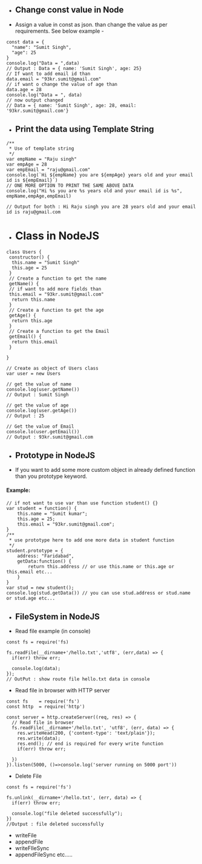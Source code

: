  * ## Change const value in Node
* Assign a value in const as json. than change the value as per requirements. See below example -
```node
const data = {
  "name": "Sumit Singh",
  "age": 25
}
console.log("Data = ",data)
// Output : Data = { name: 'Sumit Singh', age: 25}
// If want to add email id than 
data.email = "93kr.sumit@gmail.com"
// if want o change the value of age than
data.age = 28
console.log("Data = ", data)
// now output changed
// Data = { name: 'Sumit Singh', age: 28, email: '93kr.sumit@gmail.com'}
```

* ## Print the data using Template String
```node
/**
 * Use of template string
 */
var empName = "Raju singh"
var empAge = 28
var empEmail = "raju@gmail.com"
console.log(`Hi ${empName} you are ${empAge} years old and your email id is ${empEmail}`)
// ONE MORE OPTION TO PRINT THE SAME ABOVE DATA
console.log("Hi %s you are %s years old and your email id is %s", empName,empAge,empEmail)

// Output for both : Hi Raju singh you are 28 years old and your email id is raju@gmail.com
```

* # Class in NodeJS
```node
class Users {
 constructor() {
  this.name = "Sumit Singh"
  this.age = 25
 }
 // Create a function to get the name
 getName() {
 // if want to add more fields than
 this.email = "93kr.sumit@gmail.com"
  return this.name
 } 
 // Create a function to get the age
 getAge() {
  return this.age
 }
 // Create a function to get the Email
 getEmail() {
  return this.email
 }
 
}

// Create as object of Users class
var user = new Users

// get the value of name
console.log(user.getName())
// Output : Sumit Singh

// get the value of age
console.log(user.getAge())
// Output : 25

// Get the value of Email
console.lo(user.getEmail())
// Output : 93kr.sumit@gmail.com
```

* ## Prototype in NodeJS
* If you want to add some more custom object in already defined function than you prototype keyword.
#### Example: 
```node
// if not want to use var than use function student() {}
var student = function() {
    this.name = "Sumit kumar";
    this.age = 25;
    this.email = "93kr.sumit@gmail.com";
}
/**
 * use prototype here to add one more data in student function 
 */
student.prototype = {
    address: "Faridabad",
    getData:function() {
        return this.address // or use this.name or this.age or this.email etc...
    }
}
var stud = new student();
console.log(stud.getData()) // you can use stud.address or stud.name or stud.age etc...
```

* ## FileSystem in NodeJS
* Read file example (in console)
```node
const fs = require('fs)

fs.readFile(__dirname+'/hello.txt','utf8', (err,data) => {
  if(err) throw err;
  
  console.log(data);
});
// OutPut : show route file hello.txt data in console
```

* Read file in browser with HTTP server
```node
const fs    = require('fs')
const http  = require('http')

const server = http.createServer((req, res) => {
  // Read file in browser
  fs.readFile(__dirname+'/hello.txt', 'utf8', (err, data) => {
    res.writeHead(200, {'content-type': 'text/plain'});
    res.write(data);
    res.end(); // end is required for every write function
    if(err) throw err;
    
  })
}).listen(5000, ()=>console.log('server running on 5000 port'))

```
* Delete File
```node
const fs = require('fs')

fs.unlink(__dirname+'/hello.txt', (err, data) => {
  if(err) throw err;
  
  console.log("file deleted successfully");
})
//Output : file deleted successfully
```
* writeFile
* appendFile
* writeFIleSync
* appendFileSync etc.....
